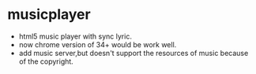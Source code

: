 musicplayer
===========

- html5 music player with sync lyric.
- now chrome version of 34+ would be work well.
- add music server,but doesn't support the resources of music because of the copyright.
